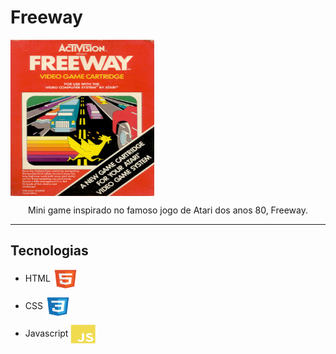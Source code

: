 # Freeway
<img align="center" alt="Lucas" height="250" width="230" src="https://github.com/LucasAck3rmann/Mini-Game_Freeway/blob/main/freeway/Freeway_Cover.jpg">
<p align="center">Mini game inspirado no famoso jogo de Atari dos anos 80, Freeway.</p>

<hr>

## Tecnologias
* HTML <img align="center" alt="Lucas-HTML" height="30" width="40" src="https://raw.githubusercontent.com/devicons/devicon/master/icons/html5/html5-original.svg">

* CSS  <img align="center" alt="Lucas-CSS" height="30" width="40" src="https://raw.githubusercontent.com/devicons/devicon/master/icons/css3/css3-original.svg">

* Javascript  <img align="center" alt="Lucas-Js" height="30" width="40" src="https://raw.githubusercontent.com/devicons/devicon/master/icons/javascript/javascript-plain.svg">
